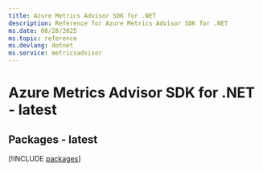 ```yaml
---
title: Azure Metrics Advisor SDK for .NET
description: Reference for Azure Metrics Advisor SDK for .NET
ms.date: 08/28/2025
ms.topic: reference
ms.devlang: dotnet
ms.service: metricsadvisor
---
```

# Azure Metrics Advisor SDK for .NET - latest
## Packages - latest
[!INCLUDE [packages](metrics-advisor-index.md)]